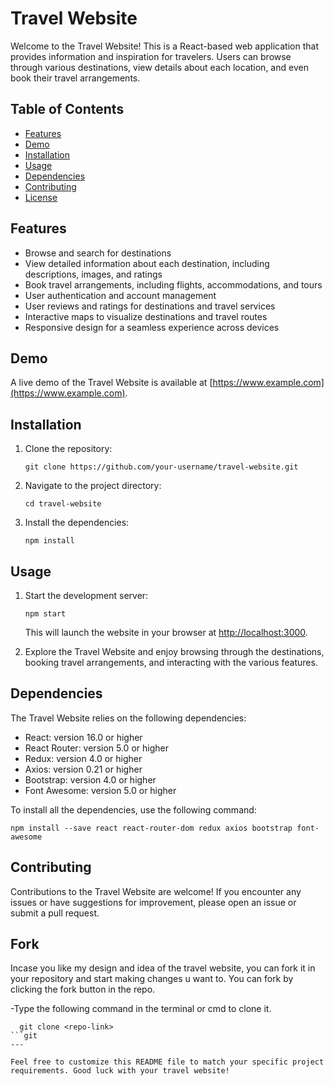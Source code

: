 # Travel Website

Welcome to the Travel Website! This is a React-based web application that provides information and inspiration for travelers. Users can browse through various destinations, view details about each location, and even book their travel arrangements.

## Table of Contents

- [Features](#features)
- [Demo](#demo)
- [Installation](#installation)
- [Usage](#usage)
- [Dependencies](#dependencies)
- [Contributing](#contributing)
- [License](#license)

## Features

- Browse and search for destinations
- View detailed information about each destination, including descriptions, images, and ratings
- Book travel arrangements, including flights, accommodations, and tours
- User authentication and account management
- User reviews and ratings for destinations and travel services
- Interactive maps to visualize destinations and travel routes
- Responsive design for a seamless experience across devices

## Demo

A live demo of the Travel Website is available at [https://www.example.com](https://www.example.com).

## Installation

1. Clone the repository:

   ```shell
   git clone https://github.com/your-username/travel-website.git
   ```

2. Navigate to the project directory:

   ```shell
   cd travel-website
   ```

3. Install the dependencies:

   ```shell
   npm install
   ```

## Usage

1. Start the development server:

   ```shell
   npm start
   ```

   This will launch the website in your browser at [http://localhost:3000](http://localhost:3000).

2. Explore the Travel Website and enjoy browsing through the destinations, booking travel arrangements, and interacting with the various features.

## Dependencies

The Travel Website relies on the following dependencies:

- React: version 16.0 or higher
- React Router: version 5.0 or higher
- Redux: version 4.0 or higher
- Axios: version 0.21 or higher
- Bootstrap: version 4.0 or higher
- Font Awesome: version 5.0 or higher

To install all the dependencies, use the following command:

```shell
npm install --save react react-router-dom redux axios bootstrap font-awesome
```

## Contributing

Contributions to the Travel Website are welcome! If you encounter any issues or have suggestions for improvement, please open an issue or submit a pull request.

## Fork

Incase you like my design and idea of the travel website, you can fork it in your repository and start making changes u want to.
You can fork by clicking the fork button in the repo.

-Type the following command in the terminal or cmd to clone it.
```shell
  git clone <repo-link>
```git
---

Feel free to customize this README file to match your specific project requirements. Good luck with your travel website!
